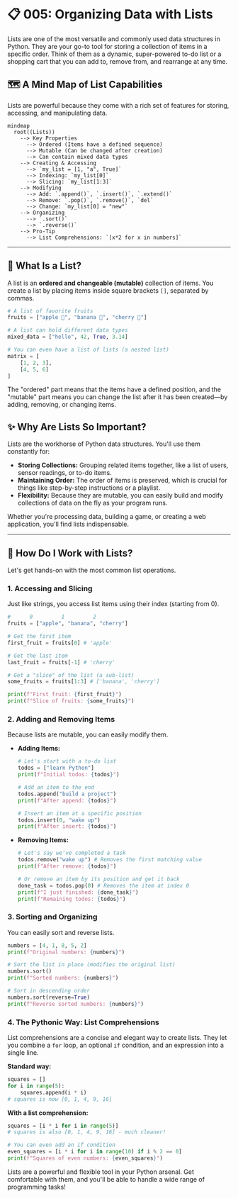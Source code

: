 # 📋 005: Organizing Data with Lists

Lists are one of the most versatile and commonly used data structures in Python. They are your go-to tool for storing a collection of items in a specific order. Think of them as a dynamic, super-powered to-do list or a shopping cart that you can add to, remove from, and rearrange at any time.

## 🗺️ A Mind Map of List Capabilities

Lists are powerful because they come with a rich set of features for storing, accessing, and manipulating data.

```mermaid
mindmap
  root((Lists))
    --> Key Properties
      --> Ordered (Items have a defined sequence)
      --> Mutable (Can be changed after creation)
      --> Can contain mixed data types
    --> Creating & Accessing
      --> `my_list = [1, "a", True]`
      --> Indexing: `my_list[0]`
      --> Slicing: `my_list[1:3]`
    --> Modifying
      --> Add: `.append()`, `.insert()`, `.extend()`
      --> Remove: `.pop()`, `.remove()`, `del`
      --> Change: `my_list[0] = "new"`
    --> Organizing
      --> `.sort()`
      --> `.reverse()`
    --> Pro-Tip
      --> List Comprehensions: `[x*2 for x in numbers]`
```

---

## 🤔 What Is a List?

A list is an **ordered and changeable (mutable)** collection of items. You create a list by placing items inside square brackets `[]`, separated by commas.

```python
# A list of favorite fruits
fruits = ["apple 🍎", "banana 🍌", "cherry 🍒"]

# A list can hold different data types
mixed_data = ["hello", 42, True, 3.14]

# You can even have a list of lists (a nested list)
matrix = [
    [1, 2, 3],
    [4, 5, 6]
]
```

The "ordered" part means that the items have a defined position, and the "mutable" part means you can change the list after it has been created—by adding, removing, or changing items.

## ✨ Why Are Lists So Important?

Lists are the workhorse of Python data structures. You'll use them constantly for:

*   **Storing Collections:** Grouping related items together, like a list of users, sensor readings, or to-do items.
*   **Maintaining Order:** The order of items is preserved, which is crucial for things like step-by-step instructions or a playlist.
*   **Flexibility:** Because they are mutable, you can easily build and modify collections of data on the fly as your program runs.

Whether you're processing data, building a game, or creating a web application, you'll find lists indispensable.

---

## 🚀 How Do I Work with Lists?

Let's get hands-on with the most common list operations.

### 1. Accessing and Slicing

Just like strings, you access list items using their index (starting from 0).

```python
#      0         1         2
fruits = ["apple", "banana", "cherry"]

# Get the first item
first_fruit = fruits[0] # 'apple'

# Get the last item
last_fruit = fruits[-1] # 'cherry'

# Get a "slice" of the list (a sub-list)
some_fruits = fruits[1:3] # ['banana', 'cherry']

print(f"First fruit: {first_fruit}")
print(f"Slice of fruits: {some_fruits}")
```

### 2. Adding and Removing Items

Because lists are mutable, you can easily modify them.

*   **Adding Items:**
    ```python
    # Let's start with a to-do list
    todos = ["learn Python"]
    print(f"Initial todos: {todos}")

    # Add an item to the end
    todos.append("build a project")
    print(f"After append: {todos}")

    # Insert an item at a specific position
    todos.insert(0, "wake up")
    print(f"After insert: {todos}")
    ```

*   **Removing Items:**
    ```python
    # Let's say we've completed a task
    todos.remove("wake up") # Removes the first matching value
    print(f"After remove: {todos}")

    # Or remove an item by its position and get it back
    done_task = todos.pop(0) # Removes the item at index 0
    print(f"I just finished: {done_task}")
    print(f"Remaining todos: {todos}")
    ```

### 3. Sorting and Organizing

You can easily sort and reverse lists.

```python
numbers = [4, 1, 8, 5, 2]
print(f"Original numbers: {numbers}")

# Sort the list in place (modifies the original list)
numbers.sort()
print(f"Sorted numbers: {numbers}")

# Sort in descending order
numbers.sort(reverse=True)
print(f"Reverse sorted numbers: {numbers}")
```

### 4. The Pythonic Way: List Comprehensions

List comprehensions are a concise and elegant way to create lists. They let you combine a `for` loop, an optional `if` condition, and an expression into a single line.

**Standard way:**
```python
squares = []
for i in range(5):
    squares.append(i * i)
# squares is now [0, 1, 4, 9, 16]
```

**With a list comprehension:**
```python
squares = [i * i for i in range(5)]
# squares is also [0, 1, 4, 9, 16] - much cleaner!

# You can even add an if condition
even_squares = [i * i for i in range(10) if i % 2 == 0]
print(f"Squares of even numbers: {even_squares}")
```

Lists are a powerful and flexible tool in your Python arsenal. Get comfortable with them, and you'll be able to handle a wide range of programming tasks!

